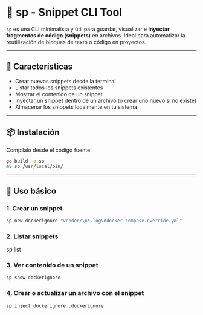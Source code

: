 # 🧩 sp - Snippet CLI Tool

`sp` es una CLI minimalista y útil para guardar, visualizar e **inyectar fragmentos de código (snippets)** en archivos. Ideal para automatizar la reutilización de bloques de texto o código en proyectos.

---

## 🚀 Características

- Crear nuevos snippets desde la terminal
- Listar todos los snippets existentes
- Mostrar el contenido de un snippet
- Inyectar un snippet dentro de un archivo (o crear uno nuevo si no existe)
- Almacenar los snippets localmente en tu sistema

---

## 📦 Instalación

Compílalo desde el código fuente:

```bash
go build -o sp
mv sp /usr/local/bin/
```

---

## 🔰 Uso básico

### 1. Crear un snippet

```bash
sp new dockerignore "vendor/\n*.log\ndocker-compose.override.yml"

```

### 2. Listar snippets

sp list

### 3. Ver contenido de un snippet

```bash
sp show dockerignore
```

### 4, Crear o actualizar un archivo con el snippet

```bash
sp inject dockerignore .dockerignore
```

